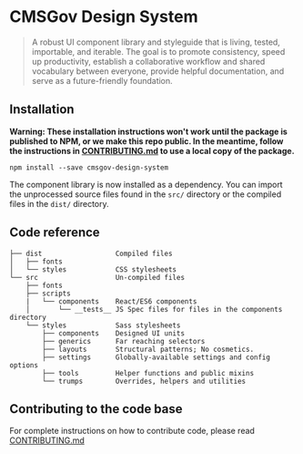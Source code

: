 # CMSGov Design System

> A robust UI component library and styleguide that is living, tested, importable, and iterable. The goal is to promote consistency, speed up productivity, establish a collaborative workflow and shared vocabulary between everyone, provide helpful documentation, and serve as a future-friendly foundation.


## Installation

**Warning: These installation instructions won't work until the package is published to NPM, or we make this repo public. In the meantime, follow the instructions in [CONTRIBUTING.md](CONTRIBUTING.md) to use a local copy of the package.**

```
npm install --save cmsgov-design-system
```

The component library is now installed as a dependency. You can import the unprocessed source files found in the `src/` directory or the compiled files in the `dist/` directory.

## Code reference
<!-- You can regenerate the tree by running tree -d -I "node_modules" -->

```
├── dist                  Compiled files
│   ├── fonts
│   └── styles            CSS stylesheets
└── src                   Un-compiled files
    ├── fonts
    ├── scripts
    |   └── components    React/ES6 components
    │       └── __tests__ JS Spec files for files in the components directory
    └── styles            Sass stylesheets
        ├── components    Designed UI units
        ├── generics      Far reaching selectors
        ├── layouts       Structural patterns; No cosmetics.
        ├── settings      Globally-available settings and config options
        ├── tools         Helper functions and public mixins
        └── trumps        Overrides, helpers and utilities
```

## Contributing to the code base

For complete instructions on how to contribute code, please read [CONTRIBUTING.md](CONTRIBUTING.md)
